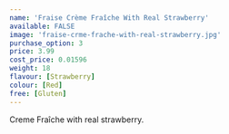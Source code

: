 ```yaml
---
name: 'Fraise Crème Fraîche With Real Strawberry'
available: FALSE
image: 'fraise-crme-frache-with-real-strawberry.jpg'
purchase_option: 3
price: 3.99
cost_price: 0.01596
weight: 18
flavour: [Strawberry]
colour: [Red]
free: [Gluten]
---
```

Creme Fraîche with real strawberry.